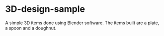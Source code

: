 # 3D-design-sample
A simple 3D items done using Blender software. The items built are a plate, a spoon and a doughnut.
